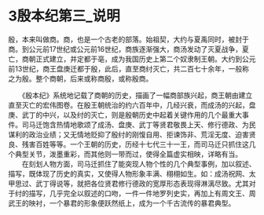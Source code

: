 ﻿# 3殷本纪第三_说明
殷，本来叫做商。商，也是一个古老的部落。始祖契，大约与夏禹同时，被封于商。到公元前17世纪或公元前16世纪，商族逐渐强大，商汤发动了灭夏战争，夏亡，商朝正式建立，并定都于亳，成为我国历史上第二个奴隶制王朝。大约到公元前13世纪，商王盘庚迁都于殷，此后，直至商纣灭亡，共二百七十余年，一般称之为殷。整个商朝，后来或称商殷，或称殷商。

　　《殷本纪》系统地记载了商朝的历史，描画了一幅商部族兴起，商王朝由建立直至灭亡的宏伟图卷。在殷王朝统治的约六百年中，几经兴衰，而成汤的兴起，盘庚、武丁的中兴，以及纣的灭亡，则是殷朝历史中起着关键作用的几个最重大事件。司马迁饱含热情地歌颂了成汤、盘庚、武丁等贤君敬畏上天、修行德政、为民谋利的政治业绩；又无情地贬抑了殷纣的刚愎自用、拒谏饰非、荒淫无度、迫害贤良、残害百姓等等。一个王朝的历史，历经十七代三十一王，而司马迁只抓住这几个典型关节，泼墨重彩，而其他则一带而过，使得全篇虚实相映，详略有当。
　　在刻划人物方面，司马迁抓住了能突现人物个性的几个典型事例，加以叙述、描写，既体现了历史的真实，又使得人物形象丰满、栩栩如生。如：成汤祝网、太甲思过、武丁得说等，就把各位贤君修行德政的宽厚形态表现得淋漓尽致。尤其对于纣的描写，几乎完全以叙述的口吻，一件一件地罗列史实，再加上有周文王、周武王的映衬，一个暴君的形象便跃然纸上，成为一个千古流传的暴君典型。
